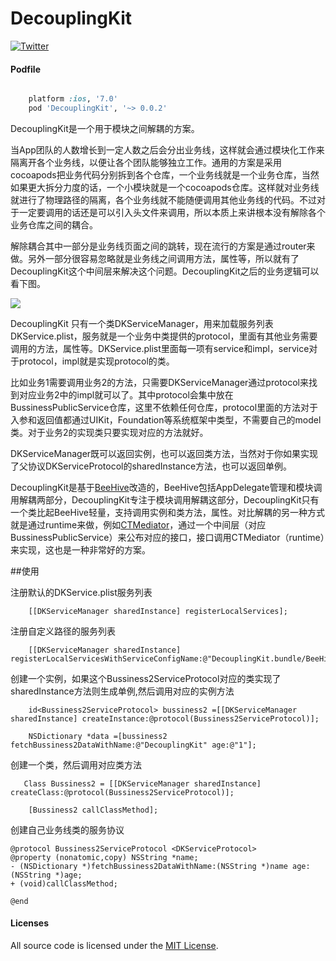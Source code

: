# DecouplingKit


[![Twitter](https://img.shields.io/badge/twitter-@coderyi9-green.svg?style=flat)](http://twitter.com/coderyi9)

#### Podfile

```ruby

	platform :ios, '7.0'
	pod 'DecouplingKit', '~> 0.0.2'

```


DecouplingKit是一个用于模块之间解耦的方案。

当App团队的人数增长到一定人数之后会分出业务线，这样就会通过模块化工作来隔离开各个业务线，以便让各个团队能够独立工作。通用的方案是采用cocoapods把业务代码分别拆到各个仓库，一个业务线就是一个业务仓库，当然如果更大拆分力度的话，一个小模块就是一个cocoapods仓库。这样就对业务线就进行了物理路径的隔离，各个业务线就不能随便调用其他业务线的代码。不过对于一定要调用的话还是可以引入头文件来调用，所以本质上来讲根本没有解除各个业务仓库之间的耦合。

解除耦合其中一部分是业务线页面之间的跳转，现在流行的方案是通过router来做。另外一部分很容易忽略就是业务线之间调用方法，属性等，所以就有了DecouplingKit这个中间层来解决这个问题。DecouplingKit之后的业务逻辑可以看下图。

![](https://github.com/coderyi/DecouplingKit/blob/master/Documents/DecouplingKit.png)

DecouplingKit 只有一个类DKServiceManager，用来加载服务列表DKService.plist，服务就是一个业务中类提供的protocol，里面有其他业务需要调用的方法，属性等。DKService.plist里面每一项有service和impl，service对于protocol，impl就是实现protocol的类。

比如业务1需要调用业务2的方法，只需要DKServiceManager通过protocol来找到对应业务2中的impl就可以了。其中protocol会集中放在BussinessPublicService仓库，这里不依赖任何仓库，protocol里面的方法对于入参和返回值都通过UIKit，Foundation等系统框架中类型，不需要自己的model类。对于业务2的实现类只要实现对应的方法就好。

DKServiceManager既可以返回实例，也可以返回类方法，当然对于你如果实现了父协议DKServiceProtocol的sharedInstance方法，也可以返回单例。

DecouplingKit是基于[BeeHive](https://github.com/alibaba/BeeHive)改造的，BeeHive包括AppDelegate管理和模块调用解耦两部分，DecouplingKit专注于模块调用解耦这部分，DecouplingKit只有一个类比起BeeHive轻量，支持调用实例和类方法，属性。对比解耦的另一种方式就是通过runtime来做，例如[CTMediator](https://github.com/casatwy/CTMediator)，通过一个中间层（对应BussinessPublicService）来公布对应的接口，接口调用CTMediator（runtime）来实现，这也是一种非常好的方案。


##使用

注册默认的DKService.plist服务列表

```
    [[DKServiceManager sharedInstance] registerLocalServices];
```

注册自定义路径的服务列表
```
    [[DKServiceManager sharedInstance] registerLocalServicesWithServiceConfigName:@"DecouplingKit.bundle/BeeHive"];

```

创建一个实例，如果这个Bussiness2ServiceProtocol对应的类实现了sharedInstance方法则生成单例,然后调用对应的实例方法
```
    id<Bussiness2ServiceProtocol> bussiness2 =[[DKServiceManager sharedInstance] createInstance:@protocol(Bussiness2ServiceProtocol)];
    
    NSDictionary *data =[bussiness2 fetchBussiness2DataWithName:@"DecouplingKit" age:@"1"];

```


创建一个类，然后调用对应类方法

```
   Class Bussiness2 = [[DKServiceManager sharedInstance] createClass:@protocol(Bussiness2ServiceProtocol)];

    [Bussiness2 callClassMethod];

```


创建自己业务线类的服务协议

```
@protocol Bussiness2ServiceProtocol <DKServiceProtocol>
@property (nonatomic,copy) NSString *name;
- (NSDictionary *)fetchBussiness2DataWithName:(NSString *)name age:(NSString *)age;
+ (void)callClassMethod;

@end

```




#### Licenses

All source code is licensed under the [MIT License](https://github.com/coderyi/DecouplingKit/blob/master/LICENSE).




